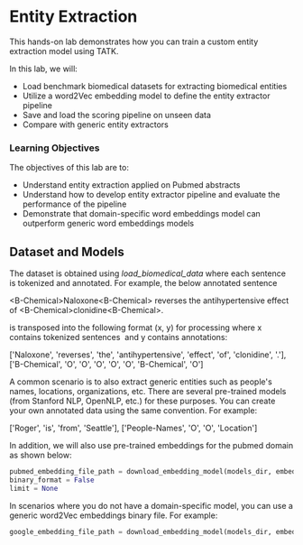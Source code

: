 # Entity Extraction

This hands-on lab demonstrates how you can train a custom entity extraction model using TATK.

In this lab, we will:
- Load benchmark biomedical datasets for extracting biomedical entities
- Utilize a word2Vec embedding model to define the entity extractor pipeline
- Save and load the scoring pipeline on unseen data
- Compare with generic entity extractors

### Learning Objectives ###

The objectives of this lab are to:

- Understand entity extraction applied on Pubmed abstracts
- Understand how to develop entity extractor pipeline and evaluate the performance of the pipeline
- Demonstrate that domain-specific word embeddings model can outperform generic word embeddings models

## Dataset and Models

The dataset is obtained using _load_biomedical_data_ where each sentence is tokenized and annotated. For example, the below annotated sentence

\<B-Chemical\>Naloxone\<B-Chemical\> reverses the antihypertensive effect of \<B-Chemical\>clonidine\<B-Chemical\>.

is transposed into the following format (x, y) for processing where x contains tokenized sentences  and y contains annotations:

['Naloxone', 'reverses', 'the', 'antihypertensive', 'effect', 'of', 'clonidine', '.'], ['B-Chemical', 'O', 'O', 'O', 'O', 'O', 'B-Chemical', 'O']

A common scenario is to also extract generic entities such as people's names, locations, organizations, etc. There are several pre-trained models (from Stanford NLP, OpenNLP, etc.) for these purposes. You can create your own annotated data using the same convention. For example:

['Roger', 'is', 'from', 'Seattle'], ['People-Names', 'O', 'O', 'Location']


In addition, we will also use pre-trained embeddings for the pubmed domain as shown below:

````python
pubmed_embedding_file_path = download_embedding_model(models_dir, embedding_type='pubmed')
binary_format = False
limit = None
````

In scenarios where you do not have a domain-specific model, you can use a generic word2Vec embeddings binary file. For example:

````python
google_embedding_file_path = download_embedding_model(models_dir, embedding_type='google')
````